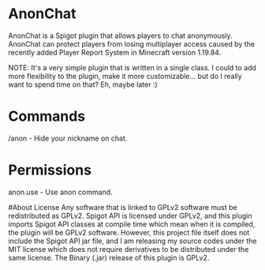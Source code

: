 # AnonChat
AnonChat is a Spigot plugin that allows players to chat anonymously. AnonChat can protect players from losing multiplayer access caused by the recently added Player Report System in Minecraft version 1.19.84.

NOTE: It's a very simple plugin that is written in a single class. I could to add more flexibility to the plugin, make it more customizable... but do I really want to spend time on that? Eh, maybe later :)

# Commands
/anon - Hide your nickname on chat.

# Permissions
anon.use - Use anon command.

#About License
Any software that is linked to GPLv2 software must be redistributed as GPLv2. Spigot API is licensed under GPLv2, and this plugin imports Spigot API classes at compile time which mean when it is compiled, the plugin will be GPLv2 software. However, this project file itself does not include the Spigot API jar file, and I am releasing my source codes under the MIT license which does not require derivatives to be distributed under the same license. The Binary (.jar) release of this plugin is GPLv2.
